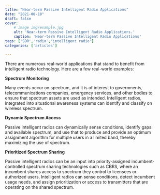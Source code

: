 ```yaml
---
title: "Near-term Passive Intelligent Radio Applications"
date: "2021-08-18"
draft: false
cover:
    # image img/example.jpg
    alt: 'Near-term Passive Intelligent Radio Applications.'
    caption: 'Near-term Passive Intelligent Radio Applications'
tags: ['SDR','radio',"intelligent radio"]
categories: ['articles']

---
```


There are numerous real-world applications that stand to benefit from intelligent radio technology. Here are a few real-world examples:

**Spectrum Monitoring**

Many events occur on spectrum, and it is of interest to governments, telecommunications companies, emergency services, and other bodies to ensure that spectrum assets are used as intended. Intelligent radios, integrated into situational awareness systems can identify and classify on wireless spectrum.

**Dynamic Spectrum Access**

Passive intelligent radios can dynamically sense conditions, identify gaps and available spectrum, and use that to produce and provide an optimum assignment algorithm for multiple users in a limited band, thereby maximizing the use of spectrum.

**Prioritized Spectrum Sharing**

Passive intelligent radios can be an input into priority-assigned incumbent-controlled spectrum sharing technologies such as CBRS, where an incumbent shares access to spectrum they control to licensees or authorized users. Intelligent radios can sense conditions, detect incumbent usage needs, and assign prioritization or access to transmitters that are operating on the shared spectrum.

